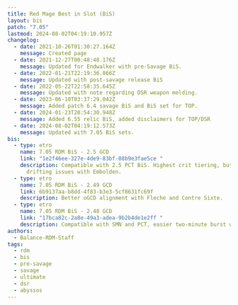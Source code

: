 ```yaml
---
title: Red Mage Best in Slot (BiS)
layout: bis
patch: "7.05"
lastmod: 2024-08-02T04:19:10.957Z
changelog:
  - date: 2021-10-26T01:30:27.164Z
    message: Created page
  - date: 2021-12-27T00:48:48.176Z
    message: Updated for Endwalker with pre-Savage BiS.
  - date: 2022-01-21T22:19:36.866Z
    message: Updated with post-savage release BiS
  - date: 2022-05-22T22:58:35.645Z
    message: Updated with note regarding DSR weapon melding.
  - date: 2023-06-10T03:37:29.042Z
    message: Added patch 6.4 savage BiS and BiS set for TOP.
  - date: 2024-01-23T20:54:30.948Z
    message: Added 6.55 relic BiS, added disclaimers for TOP/DSR
  - date: 2024-08-02T04:19:12.573Z
    message: Updated with 7.05 BiS sets.
bis:
  - type: etro
    name: 7.05 RDM BiS - 2.5 GCD
    link: "1e2f46ee-327e-4de9-83bf-08b9e3fae5ce "
    description: Compatible with 2.5 PCT BiS. Highest crit tiering, but might cause
      drifting issues with Embolden.
  - type: etro
    name: 7.05 RDM BiS - 2.49 GCD
    link: 6b9137aa-b8dd-4f83-b3e3-5cf8631fc69f
    description: Better oGCD alignment with Fleche and Contre Sixte.
  - type: etro
    name: 7.05 RDM BiS - 2.48 GCD
    link: "17bca82c-2a8e-49a3-adea-9b2b4de1e2ff "
    description: Compatible with SMN and PCT, easier two-minute burst window.
authors:
  - Balance-RDM-Staff
tags:
  - rdm
  - bis
  - pre-savage
  - savage
  - ultimate
  - dsr
  - abyssos
---
```


